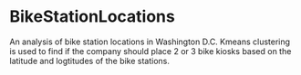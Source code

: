 # BikeStationLocations
 An analysis of bike station locations in Washington D.C. Kmeans clustering is used to find if the company should place 2 or 3 bike kiosks based on the latitude and logtitudes of the bike stations.
